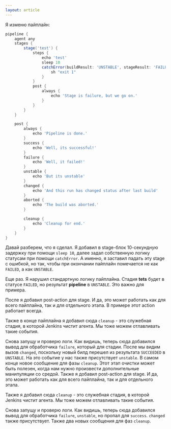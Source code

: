 ```yaml
---
layout: article
---
```

Я изменю пайплайн:

```groovy
pipeline {
    agent any
    stages {
        stage('test') {
            steps {
                echo 'test'
                sleep 10
                catchError(buildResult: 'UNSTABLE', stageResult: 'FAILURE') {
                    sh "exit 1"
                }
            }
            post {
                always {
                    echo 'Stage is failure, but we go on.'
                }
            }
        }
    }

    post {
        always {
            echo 'Pipeline is done.'
        }
        success {
            echo 'Well, its successful!'
        }
        failure {
            echo 'Well, it failed!'
        }
        unstable {
            echo 'But its unstable'
        }
        changed {
            echo 'And this run has changed status after last build'
        }
        aborted {
            echo 'The build was aborted.'
        }

        cleanup {
            echo 'Сleanup for end.'
        }
    }
}

```

Давай разберем, что я сделал. Я добавил в stage-блок 10-секундную задержку при помощи `sleep 10`, далее задал собственную логику статусам при помощи `catchError`.  А именно, я заставил падать эту stage с ошибкой, но так, чтобы при окончании пайплайн помечается не как `FAILED`, а как `UNSTABLE`.

Еще раз. Я нарушил стандартную логику пайплайна. Стадия **tets** будет в статусе `FAILED`, но результат **pipeline** в `UNSTABLE`. Это важно для примера.

После я добавил post-action для stage. И да, это может работать как для всего пайплайна, так и для отдельного этапа. В примере этот action работает всегда.

Также в конце пайплайна я добавил сюда `cleanup` - это служебная стадия, в которой Jenkins чистит агента. Мы тоже можем отлавливать такие события.

Снова запущу и проверю логи. Как видишь, теперь сюда добавился вывод для обработчика `failure`, который для стадии. После мы видим вызов `changed`, поскольку новый билд перешел из результата `SUCCEEDED` в `UNSTABLE`. На это событие у нас также присутствует `unstable`. В самом конце новое сообщение для фазы `cleanup`. Этот этап очистки может быть полезен, когда нам нужно произвести дополнительные манипуляции со средой.
Также я добавил post-action для stage. И да, это может работать как для всего пайплайна, так и для отдельного этапа.

Также я добавил сюда `cleanup` - это служебная стадия, в которой Jenkins чистит агента. Мы тоже можем отлавливать такие события.

Снова запущу и проверю логи. Как видишь, теперь сюда добавился вывод для обработчика `failure`, `unstable`, но пропал для `success`. `changed` также присутствует. Также два новых сообщения для фаз `cleanup`.
